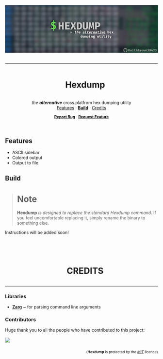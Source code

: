 <div align="center">
  <br /><br />
  <img src="./assets/banner.png" alt="Banner" />
  <br /><br />
</div>

----

<div id="user-content-toc" align="center">
  <ul>
    <summary><h1 style="display: inline-block;">Hexdump</h1></summary>
  </ul>

  <p>
    <i>the <b>alternative</b></i> cross platfrom hex dumping utility
    <br />
    <a href="#features">Features</a> ·
    <a href="#setup"><b>Build</b></a> ·
    <a href="#credits">Credits</a>
  </p>
</div>

<p align="center" style="font-size: .9em;">
    <a href="https://github.com/KeithBrown39423/Hexdump/issues" ><b>Report Bug</b></a>
    ·
    <a href="https://github.com/KeithBrown39423/Hexdump/issues"><b>Request Feature</b></a>
</p>

<br />

<!-- ----

<br /><br />
<div align="center">
  
  ###### Hexdump v2.0
  
  <img src="./assets/screenshot-v2.0.png" alt="Screenshot" />
</div> -->

## Features
* ASCII sidebar
* Colored output
* Output to file

## Build
<blockquote>
  <h1>Note</h1>

  **Hexdump** *is designed to replace the standard Hexdump command*.
  If you feel uncomfortable replacing it, simply rename the binary to something else.
</blockquote>

Instructions will be added soon!

<br /><br />


<div id="credits" align="center">
  <ul>
    <summary><h1 style="display: inline-block;">CREDITS</h1></summary>
  </ul>
</div>

----

### Libraries
* [**Zarg**](https://github.com/ZackeryRSmith/zarg/) ~ for parsing command line arguments


### Contributors
Huge thank you to all the people who have contributed to this project:
<br /><br />
<a href="https://github.com/KeithBrown39423/Hexdump/graphs/contributors">
  <img src="https://contrib.rocks/image?repo=KeithBrown39423/Hexdump"/>
</a>

<p align="right">
  <sub>(<b>Hexdump</b> is protected by the <a href="https://raw.githubusercontent.com/KeithBrown39423/Hexdump/release/LICENSE"><i>MIT</i></a> licence)</sub>
</p>
